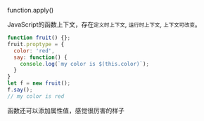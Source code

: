 function.apply()

JavaScript的函数上下文，存在`定义时上下文`, `运行时上下文`, `上下文可改变`。

```javascript
function fruit() {};
fruit.proptype = {
  color: 'red',
  say: function() {
    console.log(`my color is $(this.color)`);
  }
}
let f = new fruit();
f.say();
// my color is red
```

函数还可以添加属性值，感觉很厉害的样子